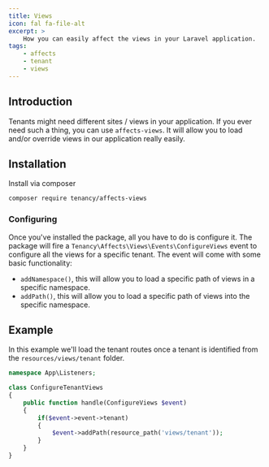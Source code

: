 ```yaml
---
title: Views
icon: fal fa-file-alt
excerpt: >
    How you can easily affect the views in your Laravel application.
tags:
    - affects
    - tenant
    - views
---
```


## Introduction
Tenants might need different sites / views in your application. If you ever need such a thing, you can use `affects-views`. It will allow you to load and/or override views in our application really easily.

## Installation
Install via composer
```bash
composer require tenancy/affects-views
```

### Configuring
Once you've installed the package, all you have to do is configure it. The package will fire a `Tenancy\Affects\Views\Events\ConfigureViews` event to configure all the views for a specific tenant. The event will come with some basic functionality:
- `addNamespace()`, this will allow you to load a specific path of views in a specific namespace.
- `addPath()`, this will allow you to load a specific path of views into the specific namespace.

## Example
In this example we'll load the tenant routes once a tenant is identified from the `resources/views/tenant` folder.
```php
namespace App\Listeners;

class ConfigureTenantViews
{
    public function handle(ConfigureViews $event)
    {
        if($event->event->tenant)
        {
            $event->addPath(resource_path('views/tenant'));
        }
    }
}
```
